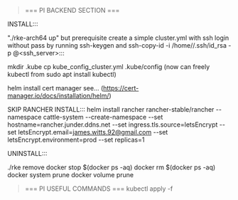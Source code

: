 > === PI BACKEND SECTION ===

INSTALL:::

"./rke-arch64 up" but prerequisite create a simple cluster.yml with ssh login without pass by running ssh-keygen and ssh-copy-id -i /home/<user>/.ssh/id_rsa -p <port> <user>@<ssh_server>:::

mkdir .kube
cp kube_config_cluster.yml .kube/config
(now can freely kubectl from sudo apt install kubectl)

helm install cert manager see... (https://cert-manager.io/docs/installation/helm/)

SKIP RANCHER INSTALL:::
helm install rancher rancher-stable/rancher   --namespace cattle-system --create-namespace  --set hostname=rancher.junder.ddns.net   --set ingress.tls.source=letsEncrypt   --set letsEncrypt.email=james.witts.92@gmail.com   --set letsEncrypt.environment=prod   --set replicas=1

UNINSTALL:::

./rke remove
docker stop $(docker ps -aq)
docker rm $(docker ps -aq)
docker system prune
docker volume prune

> === PI USEFUL COMMANDS ===
kubectl apply -f 

